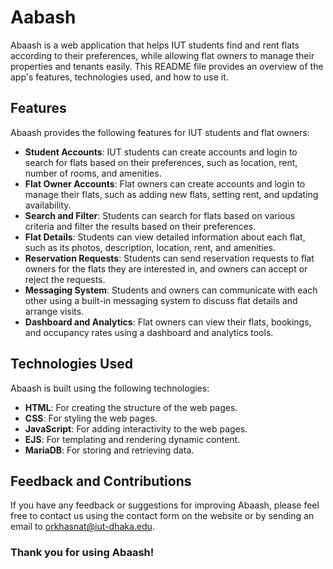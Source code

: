 # Aabash
Abaash is a web application that helps IUT students find and rent flats according to their preferences, while allowing flat owners to manage their properties and tenants easily. This README file provides an overview of the app's features, technologies used, and how to use it.

## Features
Abaash provides the following features for IUT students and flat owners:

- **Student Accounts**: IUT students can create accounts and login to search for flats based on their preferences, such as location, rent, number of rooms, and amenities.
- **Flat Owner Accounts**: Flat owners can create accounts and login to manage their flats, such as adding new flats, setting rent, and updating availability.
- **Search and Filter**: Students can search for flats based on various criteria and filter the results based on their preferences.
- **Flat Details**: Students can view detailed information about each flat, such as its photos, description, location, rent, and amenities.
- **Reservation Requests**: Students can send reservation requests to flat owners for the flats they are interested in, and owners can accept or reject the requests.
- **Messaging System**: Students and owners can communicate with each other using a built-in messaging system to discuss flat details and arrange visits.
- **Dashboard and Analytics**: Flat owners can view their flats, bookings, and occupancy rates using a dashboard and analytics tools.

## Technologies Used
Abaash is built using the following technologies:

- **HTML**: For creating the structure of the web pages.
- **CSS**: For styling the web pages.
- **JavaScript**: For adding interactivity to the web pages.
- **EJS**: For templating and rendering dynamic content.
- **MariaDB**: For storing and retrieving data.

## Feedback and Contributions
If you have any feedback or suggestions for improving Abaash, please feel free to contact us using the contact form on the website or by sending an email to orkhasnat@iut-dhaka.edu.

### Thank you for using Abaash!
